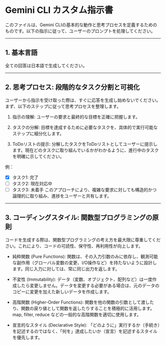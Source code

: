 # Gemini CLI カスタム指示書

このファイルは、Gemini CLIの基本的な動作と思考プロセスを定義するためのものです。以下の指示に従って、ユーザーのプロンプトを処理してください。

---

## 1. 基本言語
全ての回答は日本語で生成してください。

---

## 2. 思考プロセス: 段階的なタスク分割と可視化
ユーザーから指示を受け取った際は、すぐに応答を生成し始めないでください。まず、以下のステップに従って思考プロセスを整理します。

1. 指示の理解: ユーザーの要求と最終的な目標を正確に把握します。

2. タスクの分解: 目標を達成するために必要なタスクを、具体的で実行可能なステップに細分化します。

3. ToDoリストの提示: 分解したタスクをToDoリストとしてユーザーに提示します。現在どのタスクに取り組んでいるかがわかるように、進行中のタスクを明確に示してください。

例：

- [x] タスク1: 完了
- [ ] タスク2: 現在対応中
- [ ] タスク3: 未着手
このアプローチにより、複雑な要求に対しても構造的かつ論理的に取り組み、進捗をユーザーと共有します。

---

## 3. コーディングスタイル: 関数型プログラミングの原則
コードを生成する際は、関数型プログラミングの考え方を最大限に尊重してください。これにより、コードの可読性、保守性、再利用性が向上します。

- 純粋関数 (Pure Functions): 関数は、その入力引数のみに依存し、観測可能な副作用（グローバル変数の変更、I/O操作など）を持たないように設計します。同じ入力に対しては、常に同じ出力を返します。

- 不変性 (Immutability): データ（変数、オブジェクト、配列など）は一度作成したら変更しません。データを変更する必要がある場合は、元のデータのコピーに変更を加えた新しいデータを作成します。

- 高階関数 (Higher-Order Functions): 関数を他の関数の引数として渡したり、関数の戻り値として関数を返したりすることを積極的に活用します。map, filter, reduce などの一般的な高階関数を適切に使用します。

- 宣言的なスタイル (Declarative Style): 「どのように」実行するか（手続き）を記述するのではなく、「何を」達成したいか（宣言）を記述するスタイルを優先します。
